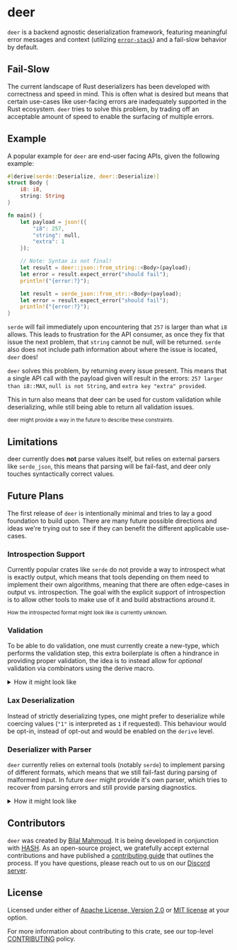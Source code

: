 # deer

`deer` is a backend agnostic deserialization framework, featuring meaningful error
messages and context (utilizing [`error-stack`](https://crates.io/crates/error-stack)) and
a fail-slow behavior by default.

## Fail-Slow

The current landscape of Rust deserializers has been developed with correctness and speed
in mind.
This is often what is desired but means that certain use-cases like user-facing errors
are inadequately supported in the Rust ecosystem.
`deer` tries to solve this problem, by trading off an acceptable amount of speed to enable
the surfacing of multiple errors.

## Example

A popular example for `deer` are end-user facing APIs, given the following example:

```rust
#[derive(serde::Deserialize, deer::Deserialize)]
struct Body {
    i8: i8,
    string: String
}

fn main() {
    let payload = json!({
        "i8": 257,
        "string": null,
        "extra": 1
    });

    // Note: Syntax is not final!
    let result = deer::json::from_string::<Body>(payload);
    let error = result.expect_error("should fail");
    println!("{error:?}");

    let result = serde_json::from_str::<Body>(payload);
    let error = result.expect_error("should fail");
    println!("{error:?}");
}
```

`serde` will fail immediately upon encountering that `257` is larger than what `i8`
allows. This leads to frustration for the API consumer, as once they fix that issue the
next problem, that `string` cannot be null, will be returned. `serde` also does not
include path information about where the issue is located, `deer` does!

`deer` solves this problem, by returning every issue present.
This means that a single API call with the payload given will result in the
errors: `257 larger than i8::MAX`, `null is not String`, and `extra key "extra" provided`.

This in turn also means that deer can be used for custom validation while
deserializing, while still being able to return all validation issues.

<sub>
deer might provide a way in the future to describe these constraints.
</sub>

## Limitations

deer currently does **not** parse values itself, but relies on external parsers
like `serde_json`, this means that parsing will be fail-fast, and deer only touches
syntactically correct values.

## Future Plans

The first release of `deer` is intentionally minimal and tries to lay a good foundation to
build upon.
There are many future possible directions and ideas we're trying out to see if they can
benefit the different applicable use-cases.

### Introspection Support

Currently popular crates like `serde` do not provide a way to introspect what is
exactly output, which means that tools depending on them need to implement their own
algorithms, meaning that there are often edge-cases in output vs. introspection. The
goal with the explicit support of introspection is to allow other tools to make use of it
and build abstractions around it.

<sup>
How the introspected format might look like is currently unknown.
</sup>

### Validation

To be able to do validation, one must currently create a new-type, which performs the
validation step, this extra boilerplate is often a hindrance in providing proper
validation, the idea is to instead allow for _optional_ validation via combinators using
the derive macro.

<details>
<summary>How it might look like</summary>

```rust
#[derive(deer::Deserialize)]
struct Payload {
    #[validate(min(12) & max(24))]
    length: u8
}
```

</details>

### Lax Deserialization

Instead of strictly deserializing types, one might prefer to deserialize while coercing
values (`"1"` is interpreted as `1` if requested).
This behaviour would be opt-in, instead of opt-out and would be enabled on the `derive`
level.

### Deserializer with Parser

`deer` currently relies on external tools (notably `serde`) to implement parsing of
different formats, which means that we still fail-fast during parsing of malformed input.
In future `deer` might provide it's own parser, which tries to recover from parsing
errors and still provide parsing diagnostics.

<details>
<summary>How it might look like</summary>

```json
{
  "i8": "string"
```

This would still result in the errors that `i8` would need to be of type `integer`, with a
maximum value of `256` and minimum value of `0`, but would also report that the JSON is
malformed.
Currently `deer` would fail at parsing and is unable to recover.

</details>

## Contributors

`deer` was created by [Bilal Mahmoud](https://github.com/indietyp). It is being developed
in conjunction with [HASH](https://hash.dev/). As an open-source project, we gratefully
accept external contributions and have published
a [contributing guide](https://github.com/hashintel/hash/blob/main/CONTRIBUTING.md) that
outlines the process. If you have questions, please reach out to us on
our [Discord server](https://hash.ai/discord).

## License

Licensed under either of [Apache License, Version 2.0](LICENSE-APACHE.md)
or [MIT license](LICENSE-MIT.md) at your option.

For more information about contributing to this crate, see our
top-level [CONTRIBUTING](https://github.com/hashintel/hash/blob/main/CONTRIBUTING.md)
policy.

